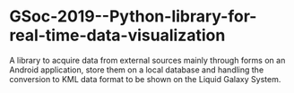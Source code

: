 # GSoc-2019--Python-library-for-real-time-data-visualization

A library to acquire data from external sources mainly through forms on an Android application, store them on a local database and handling the conversion to KML data format to be shown on the Liquid Galaxy System.
